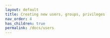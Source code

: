 ```yaml
---
layout: default
title: Creating new users, groups, privileges
nav_order: 4
has_children: true
permalink: /docs/users
---
```

